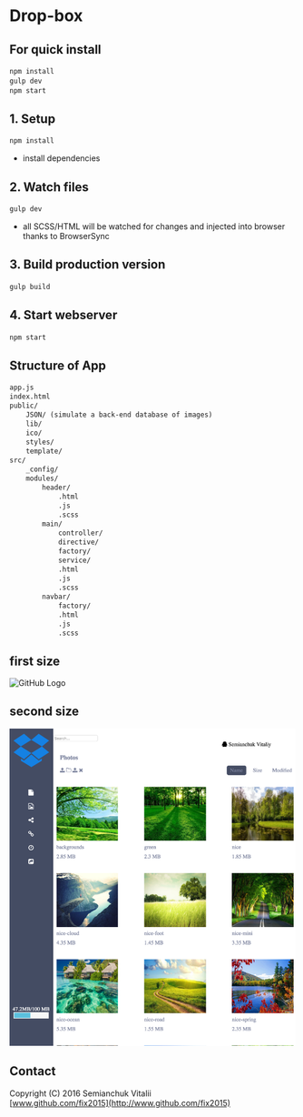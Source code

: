# Drop-box

## For quick install
```bash
npm install
gulp dev
npm start
```

## 1. Setup
```bash
npm install
```
- install dependencies

## 2. Watch files
```bash
gulp dev
```
- all SCSS/HTML will be watched for changes and injected into browser thanks to BrowserSync

## 3. Build production version
```bash
gulp build
```
## 4. Start webserver
```bash
npm start
```
## Structure of App
```
app.js
index.html
public/
    JSON/ (simulate a back-end database of images)
    lib/
    ico/
    styles/
    template/
src/
    _config/
    modules/
        header/
            .html
            .js
            .scss
        main/
            controller/
            directive/
            factory/
            service/
            .html
            .js
            .scss
        navbar/
            factory/
            .html
            .js
            .scss
```
## first size
![GitHub Logo](public/ico/1.png)

## second size
![GitHub Logo](public/ico/2.png)


## Contact
Copyright (C) 2016 Semianchuk Vitalii<br>
[www.github.com/fix2015](http://www.github.com/fix2015)<br>
